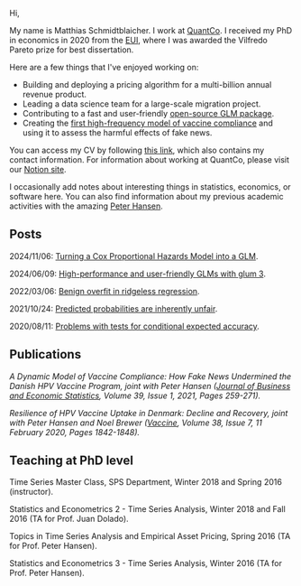 Hi,

My name is Matthias Schmidtblaicher. I work at [QuantCo](https://www.quantco.com/). I received my PhD in economics in 2020 from the [EUI](https://www.eui.eu/en/academic-units/department-of-economics), where I was awarded the Vilfredo Pareto prize for best dissertation.

Here are a few things that I've enjoyed working on:

- Building and deploying a pricing algorithm for a multi-billion annual revenue product.
- Leading a data science team for a large-scale migration project.
- Contributing to a fast and user-friendly [open-source GLM package](https://github.com/Quantco/glum).
- Creating the [first high-frequency model of vaccine compliance](https://www.tandfonline.com/doi/full/10.1080/07350015.2019.1623045) and using it to assess the harmful effects of fake news.

You can access my CV by following [this link](/cv/cv.pdf), which also contains my contact information. For information about working at QuantCo, please visit our [Notion site](https://quantco.notion.site/Job-Opportunities-at-QuantCo-7443e41846d14bb9bd1dc84743b629d0).

I occasionally add notes about interesting things in statistics, economics, or software here. You can also find information about my previous academic activities with the amazing [Peter Hansen](https://reinhardhansen.github.io/).

## Posts

2024/11/06: [Turning a Cox Proportional Hazards Model into a GLM](https://glum.readthedocs.io/en/latest/tutorials/cox_model/cox_model.html).

2024/06/09: [High-performance and user-friendly GLMs with glum 3](https://tech.quantco.com/blog/glum-v3).

2022/03/06: [Benign overfit in ridgeless regression](notes/RidgelessRegression.html).

2021/10/24: [Predicted probabilities are inherently unfair](notes/Unfair_Probability_Scores.html).

2020/08/11: [Problems with tests for conditional expected accuracy](notes/conditional_accuracy.html).


## Publications

_A Dynamic Model of Vaccine Compliance: How Fake News Undermined the Danish HPV Vaccine Program, joint with Peter Hansen ([Journal of Business and Economic Statistics](https://www.google.com/url?q=https%3A%2F%2Fdoi.org%2F10.1080%2F07350015.2019.1623045&sa=D&sntz=1&usg=AFQjCNG5wGscMOSC9uecehIBd9_fej14jA), Volume 39, Issue 1, 2021, Pages 259-271)._

_Resilience of HPV Vaccine Uptake in Denmark: Decline and Recovery, joint with Peter Hansen and Noel Brewer ([Vaccine](https://www.sciencedirect.com/science/article/pii/S0264410X19316615?via%3Dihub), Volume 38, Issue 7, 11 February 2020, Pages 1842-1848)._

## Teaching at PhD level

Time Series Master Class, SPS Department, Winter 2018 and Spring 2016 (instructor).

Statistics and Econometrics 2 - Time Series Analysis, Winter 2018 and Fall 2016 (TA for Prof. Juan Dolado).

Topics in Time Series Analysis and Empirical Asset Pricing,  Spring 2016 (TA for Prof. Peter Hansen).

Statistics and Econometrics 3 - Time Series Analysis, Winter 2016 (TA for Prof. Peter Hansen).
